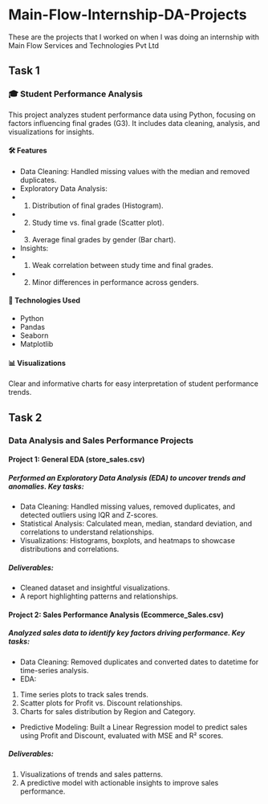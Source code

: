 # Main-Flow-Internship-DA-Projects
These are the projects that I worked on when I was doing an internship with Main Flow Services and Technologies Pvt Ltd
## Task 1 
### 🎓 Student Performance Analysis
This project analyzes student performance data using Python, focusing on factors influencing final grades (G3). It includes data cleaning, analysis, and visualizations for insights.
#### 🛠️ Features
- Data Cleaning: Handled missing values with the median and removed duplicates.
- Exploratory Data Analysis:
- 1) Distribution of final grades (Histogram).
- 2) Study time vs. final grade (Scatter plot).
- 3) Average final grades by gender (Bar chart).
- Insights:
- 1) Weak correlation between study time and final grades.
- 2) Minor differences in performance across genders.
#### 🚀 Technologies Used
- Python
- Pandas
- Seaborn
- Matplotlib
#### 📊 Visualizations
Clear and informative charts for easy interpretation of student performance trends.
## Task 2 
### Data Analysis and Sales Performance Projects
#### Project 1: General EDA (store_sales.csv)
##### Performed an Exploratory Data Analysis (EDA) to uncover trends and anomalies. Key tasks:
- Data Cleaning: Handled missing values, removed duplicates, and detected outliers using IQR and Z-scores.
- Statistical Analysis: Calculated mean, median, standard deviation, and correlations to understand relationships.
- Visualizations: Histograms, boxplots, and heatmaps to showcase distributions and correlations.
##### Deliverables:
- Cleaned dataset and insightful visualizations.
- A report highlighting patterns and relationships.
#### Project 2: Sales Performance Analysis (Ecommerce_Sales.csv)
##### Analyzed sales data to identify key factors driving performance. Key tasks:
- Data Cleaning: Removed duplicates and converted dates to datetime for time-series analysis.
- EDA:
1) Time series plots to track sales trends.
2) Scatter plots for Profit vs. Discount relationships.
3) Charts for sales distribution by Region and Category.
- Predictive Modeling: Built a Linear Regression model to predict sales using Profit and Discount, evaluated with MSE and R² scores.
##### Deliverables:
1) Visualizations of trends and sales patterns.
2) A predictive model with actionable insights to improve sales performance.
